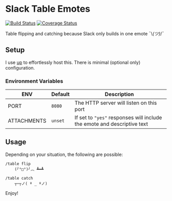 # Slack Table Emotes

[![Build Status](https://travis-ci.org/jadametz/slack-table-emotes.svg?branch=master)](https://travis-ci.org/jadametz/slack-table-emotes)
[![Coverage Status](https://coveralls.io/repos/github/jadametz/slack-table-emotes/badge.svg?branch=master)](https://coveralls.io/github/jadametz/slack-table-emotes?branch=master)

Table flipping and catching because Slack only builds in one emote ¯\\_(ツ)_/¯

## Setup

I use [up](https://github.com/apex/up) to effortlessly host this. There is minimal (optional only) configuration.

### Environment Variables

| ENV         | Default | Description                                                             |
|-------------|---------|-------------------------------------------------------------------------|
| PORT        | `8080`  | The HTTP server will listen on this port                                |
| ATTACHMENTS | `unset` | If set to `"yes"` responses will include the emote and descriptive text |

## Usage

Depending on your situation, the following are possible:

```
/table flip
    (╯°□°)╯︵ ┻━┻

/table catch
    ┬─┬ノ( º _ ºノ)
```

Enjoy!
